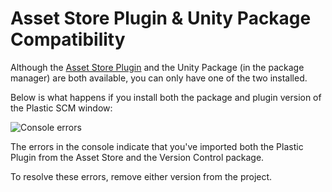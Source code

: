 # Asset Store Plugin &amp; Unity Package Compatibility

Although
the [Asset Store Plugin](https://assetstore.unity.com/packages/tools/utilities/plastic-scm-plugin-for-unity-beta-169442)
and the Unity Package (in the package manager) are both available, you can only have one of the two installed.

Below is what happens if you install both the package and plugin version of the Plastic SCM window:

![Console errors](images/Compatibility.png)

The errors in the console indicate that you've imported both the Plastic Plugin from the Asset Store and the Version
Control package.

To resolve these errors, remove either version from the project.
